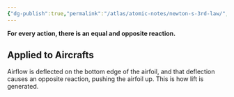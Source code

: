 ```yaml
---
{"dg-publish":true,"permalink":"/atlas/atomic-notes/newton-s-3rd-law/","tags":["☢️"],"updated":"2025-09-12T06:14:13.102-07:00"}
---
```


**For every action, there is an equal and opposite reaction.**

## Applied to Aircrafts

Airflow is deflected on the bottom edge of the airfoil, and that deflection causes an opposite reaction, pushing the airfoil up. This is how lift is generated.
